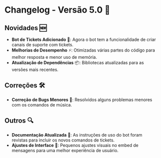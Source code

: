 # Changelog - Versão 5.0 🚀

## Novidades 🆕
- **Bot de Tickets Adicionado** 🎫: Agora o bot tem a funcionalidade de criar canais de suporte com tickets.
- **Melhorias de Desempenho** ⚡: Otimizadas várias partes do código para melhor resposta e menor uso de memória.
- **Atualização de Dependências** 📦: Bibliotecas atualizadas para as versões mais recentes.

## Correções 🛠️
- **Correção de Bugs Menores** 🐛: Resolvidos alguns problemas menores com os comandos de música.

## Outros 🔍
- **Documentação Atualizada** 📖: As instruções de uso do bot foram revistas para incluir os novos comandos de tickets.
- **Ajustes de Interface** 🎨: Pequenos ajustes visuais no embed de mensagens para uma melhor experiência de usuário.
